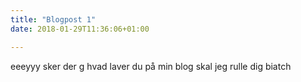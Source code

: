 ```yaml
---
title: "Blogpost 1"
date: 2018-01-29T11:36:06+01:00

---
```


eeeyyy sker der g hvad laver du på min blog skal jeg rulle dig biatch